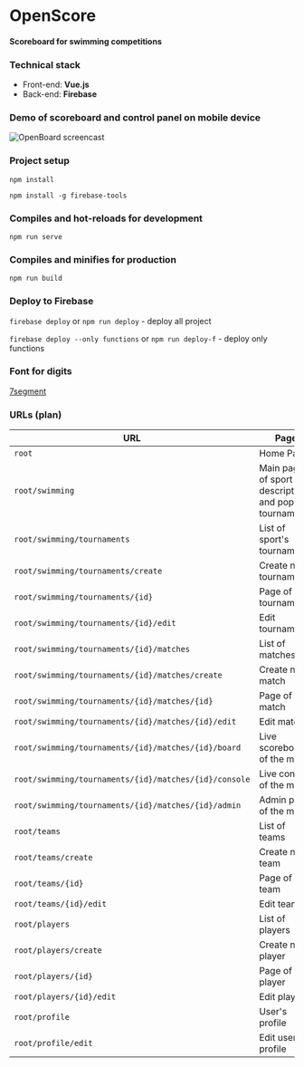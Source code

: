 # OpenScore

#### Scoreboard for swimming competitions

### Technical stack
- Front-end: **Vue.js**
- Back-end: **Firebase**

### Demo of scoreboard and control panel on mobile device
![OpenBoard screencast](http://files.techmeat.net/match.gif)

### Project setup
`npm install`

`npm install -g firebase-tools`


### Compiles and hot-reloads for development
`npm run serve`

### Compiles and minifies for production
`npm run build`

### Deploy to Firebase
`firebase deploy` or `npm run deploy` - deploy all project

`firebase deploy --only functions` or `npm run deploy-f` - deploy only functions

### Font for digits
[7segment](http://torinak.com/7segment)


### URLs (plan)
| URL | Page |
|-----|------|
|`root`|Home Page|
|`root/swimming`|Main page of sport with description and popular tournaments|
|`root/swimming/tournaments`|List of sport's tournaments|
|`root/swimming/tournaments/create`|Create new tournament|
|`root/swimming/tournaments/{id}`|Page of tournament|
|`root/swimming/tournaments/{id}/edit`|Edit tournament|
|`root/swimming/tournaments/{id}/matches`|List of matches|
|`root/swimming/tournaments/{id}/matches/create`|Create new match|
|`root/swimming/tournaments/{id}/matches/{id}`|Page of match|
|`root/swimming/tournaments/{id}/matches/{id}/edit`|Edit match|
|`root/swimming/tournaments/{id}/matches/{id}/board`|Live scoreboard of the match|
|`root/swimming/tournaments/{id}/matches/{id}/console`|Live console of the match|
|`root/swimming/tournaments/{id}/matches/{id}/admin`|Admin panel of the match|
|`root/teams`|List of teams|
|`root/teams/create`|Create new team|
|`root/teams/{id}`|Page of team|
|`root/teams/{id}/edit`|Edit team|
|`root/players`|List of players|
|`root/players/create`|Create new player|
|`root/players/{id}`|Page of player|
|`root/players/{id}/edit`|Edit player|
|`root/profile`|User's profile|
|`root/profile/edit`|Edit user's profile|
